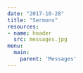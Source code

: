```yaml
---
date: "2017-10-28"
title: "Sermons"
resources:
- name: header
  src: messages.jpg
menu:
  main:
    parent: 'Messages'
---
```


